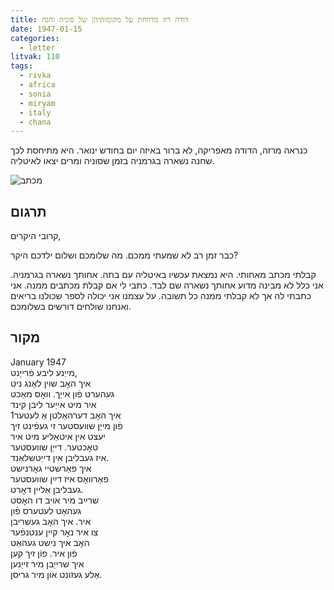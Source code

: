 ```yaml
---
title: דודה רוז מדווחת על מקומותיהן של סוניה וחנה
date: 1947-01-15
categories:
  - letter
litvak: 110
tags:
  - rivka
  - africa
  - sonia
  - miryam
  - italy
  - chana
---
```


כנראה מרזה, הדודה מאפריקה, לא ברור באיזה יום בחודש ינואר.
היא מתיחסת לכך שחנה נשארה בגרמניה בזמן שסוניה ומרים יצאו לאיטליה.

![מכתב](/pupko-papers/assets/images/1947-01-15-unknown.jpg)

## תרגום
קרובי היקרים,

כבר זמן רב לא שמעתי ממכם. מה שלומכם ושלום ילדכם היקר?

קבלתי מכתב מאחותי. היא נמצאת עכשיו באיטליה עם בתה.
אחותך נשארה בגרמניה. אני כלל לא מבינה מדוע אחותך נשארה שם לבד.
כתבי לי אם קבלת מכתבים ממנה. אני כתבתי לה אך לא קבלתי ממנה כל תשובה.
על עצמנו אני יכולה לספר שכולנו בריאים ואנחנו שולחים דורשים בשלומכם.

## מקור

January 1947  
מייַנע ליבע פֿרייַנט,  
איך האׇב שוין לאַנג ניט  
געהערט פֿון אייַך. וואׇס מאַכט  
איר מיט אייַער ליבן קינד  
איך האׇב דערהאַלטן אַ לעטער1  
פֿון מייַן שוועסטער זי געפֿינט זיך  
יעצט אין איטאַליע מיט איר  
טאׇכטער. דייַן שוועסטער  
איז געבליבן אין דייַטשלאַנד.  
איך פאַרשטיי גאׇרנישט  
פאַרוואׇס איז דײַן שוועסטער  
געבליבן אַליין דאׇרט.  
שרײַב מיר אויב דו האׇסט  
געהאַט לעטערס פֿון  
איר. איך האׇב געשריבן  
צו איר נאׇר קיין ענטנפֿער  
האׇב איך נישט געהאַט  
פֿון איר. פוֿן זיך קען  
איך שרייַבן מיר זייַנען  
אַלע געזונט און מיר גריסן.  

